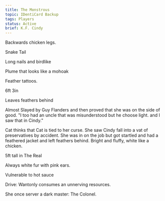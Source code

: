 ```yaml
---
title: The Monstrous
topic: IDentiCard Backup
tags: Players
status: Active
brief: K.F. Cindy
---
```


Backwards chicken legs. 

Snake Tail

Long nails and birdlike 

Plume that looks like a mohoak

Feather tattoos.

6ft 3in

Leaves feathers behind

Almost Slayed by Guy Flanders and then proved that she was on the side of good. "I too had an uncle that was misunderstood but he choose light. and I saw that in Cindy."

Cat thinks that Cat is tied to her curse. She saw Cindy fall into a vat of preservatives by accident. She was in on the job but got startled and had a feathered jacket and left feathers behind. Bright and fluffy, white like a chicken. 

5ft tall in The Real

Always white fur with pink ears. 

Vulnerable to hot sauce

Drive: Wantonly consumes an unnerving resources.

She once server a dark master: The Colonel.

